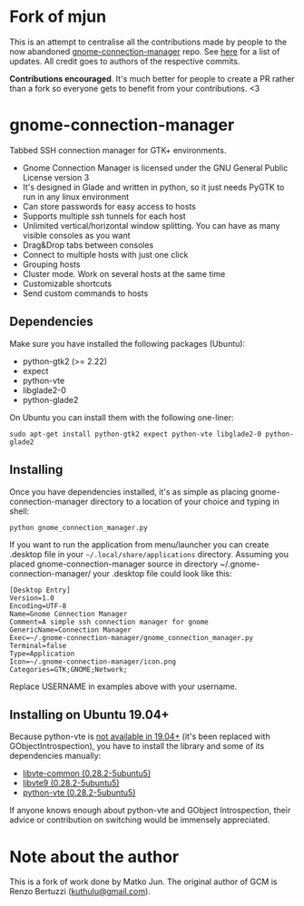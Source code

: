 # Fork of mjun
This is an attempt to centralise all the contributions made by people to the now abandoned [gnome-connection-manager](https://github.com/mjun/gnome-connection-manager) repo. See [here](https://github.com/mjun/gnome-connection-manager/compare/master...daradermody:master) for a list of updates. All credit goes to authors of the respective commits.

**Contributions encouraged**. It's much better for people to create a PR rather than a fork so everyone gets to benefit from your contributions. <3

# gnome-connection-manager
Tabbed SSH connection manager for GTK+ environments.

- Gnome Connection Manager is licensed under the GNU General Public License version 3
- It's designed in Glade and written in python, so it just needs PyGTK to run in any linux environment
- Can store passwords for easy access to hosts
- Supports multiple ssh tunnels for each host
- Unlimited vertical/horizontal window splitting. You can have as many visible consoles as you want
- Drag&Drop tabs between consoles
- Connect to multiple hosts with just one click
- Grouping hosts
- Cluster mode. Work on several hosts at the same time
- Customizable shortcuts
- Send custom commands to hosts

## Dependencies
Make sure you have installed the following packages (Ubuntu):

- python-gtk2 (>= 2.22)
- expect
- python-vte
- libglade2-0
- python-glade2

On Ubuntu you can install them with the following one-liner:

```shell
sudo apt-get install python-gtk2 expect python-vte libglade2-0 python-glade2
```

## Installing
Once you have dependencies installed, it's as simple as placing gnome-connection-manager directory to a location of your choice and typing in shell:

```shell
python gnome_connection_manager.py
```

If you want to run the application from menu/launcher you can create .desktop file in your `~/.local/share/applications` directory. Assuming you placed gnome-connection-manager source in directory ~/.gnome-connection-manager/ your .desktop file could look like this:

```text
[Desktop Entry]
Version=1.0
Encoding=UTF-8
Name=Gnome Connection Manager
Comment=A simple ssh connection manager for gnome
GenericName=Connection Manager
Exec=~/.gnome-connection-manager/gnome_connection_manager.py
Terminal=false
Type=Application
Icon=~/.gnome-connection-manager/icon.png
Categories=GTK;GNOME;Network;
```

Replace USERNAME in examples above with your username.

## Installing on Ubuntu 19.04+
Because python-vte is [not available in 19.04+](https://www.mail-archive.com/desktop-packages@lists.launchpad.net/msg579213.html) (it's been replaced with GObjectIntrospection), you have to install the library and some of its dependencies manually:
- [libvte-common (0.28.2-5ubuntu5)](https://packages.ubuntu.com/cosmic/libvte-common)
- [libvte9 (0.28.2-5ubuntu5)](https://packages.ubuntu.com/cosmic/libvte9)
- [python-vte (0.28.2-5ubuntu5)](https://packages.ubuntu.com/cosmic/python-vte) 

If anyone knows enough about python-vte and GObject Introspection, their advice or contribution on switching would be immensely appreciated.

# Note about the author
This is a fork of work done by Matko Jun. The original author of GCM is Renzo Bertuzzi (kuthulu@gmail.com).
